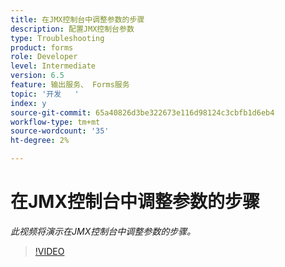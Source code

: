 ```yaml
---
title: 在JMX控制台中调整参数的步骤
description: 配置JMX控制台参数
type: Troubleshooting
product: forms
role: Developer
level: Intermediate
version: 6.5
feature: 输出服务、 Forms服务
topic: '开发   '
index: y
source-git-commit: 65a40826d3be322673e116d98124c3cbfb1d6eb4
workflow-type: tm+mt
source-wordcount: '35'
ht-degree: 2%

---
```



# 在JMX控制台中调整参数的步骤

*此视频将演示在JMX控制台中调整参数的步骤。*

>[!VIDEO](https://video.tv.adobe.com/v/335554?quality=9&learn=on)

